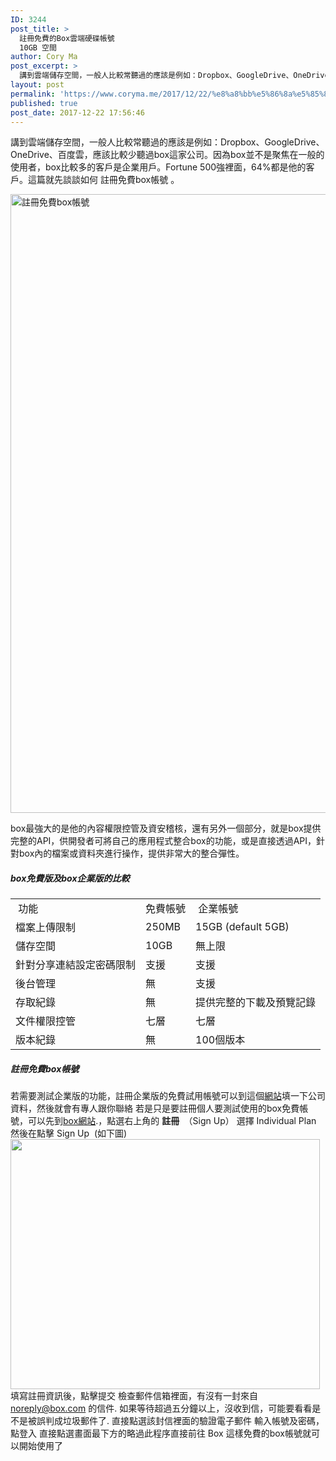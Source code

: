 ```yaml
---
ID: 3244
post_title: >
  註冊免費的Box雲端硬碟帳號
  10GB 空間
author: Cory Ma
post_excerpt: >
  講到雲端儲存空間，一般人比較常聽過的應該是例如：Dropbox、GoogleDrive、OneDrive、百度雲，應該比較少聽過box這家公司。因為box並不是聚焦在一般的使用者，box客戶多是企業用戶。
layout: post
permalink: 'https://www.coryma.me/2017/12/22/%e8%a8%bb%e5%86%8a%e5%85%8d%e8%b2%bbbox%e5%b8%b3%e8%99%9f-10gb-%e9%9b%b2%e7%ab%af%e7%a1%ac%e7%a2%9f/'
published: true
post_date: 2017-12-22 17:56:46
---
```

講到雲端儲存空間，一般人比較常聽過的應該是例如：Dropbox、GoogleDrive、OneDrive、百度雲，應該比較少聽過box這家公司。因為box並不是聚焦在一般的使用者，box比較多的客戶是企業用戶。Fortune 500強裡面，64%都是他的客戶。這篇就先談談如何 註冊免費box帳號 。
<div></div>
<div><img class="alignnone" src="https://cdn03.boxcdn.net/sites/default/files/styles/2880x990/public/2018-02/hero.png" alt="註冊免費box帳號" width="2880" height="990" /></div>
<div>

box最強大的是他的內容權限控管及資安稽核，還有另外一個部分，就是box提供完整的API，供開發者可將自己的應用程式整合box的功能，或是直接透過API，針對box內的檔案或資料夾進行操作，提供非常大的整合彈性。
<h5>box免費版及box企業版的比較</h5>
<table>
<tbody>
<tr>
<td> 功能</td>
<td>免費帳號</td>
<td> 企業帳號</td>
</tr>
<tr>
<td>
<div>檔案上傳限制</div></td>
<td>
<div>250MB</div></td>
<td>
<div>15GB (default 5GB)</div></td>
</tr>
<tr>
<td>
<div>儲存空間</div></td>
<td>
<div>10GB</div></td>
<td>
<div>無上限</div></td>
</tr>
<tr>
<td>
<div>針對分享連結設定密碼限制</div>
<div>
<div></div>
</div>
<div>
<div></div>
<div></div>
</div></td>
<td>支援</td>
<td>
<div>支援</div></td>
</tr>
<tr>
<td>
<div>後台管理</div></td>
<td>
<div>無</div></td>
<td>
<div>支援</div></td>
</tr>
<tr>
<td>
<div>存取紀錄</div></td>
<td>
<div>無</div></td>
<td>
<div>提供完整的下載及預覽記錄</div></td>
</tr>
<tr>
<td>
<div>文件權限控管</div></td>
<td>七層</td>
<td>
<div>七層</div></td>
</tr>
<tr>
<td>
<div>版本紀錄</div></td>
<td>
<div>無</div></td>
<td>
<div>100個版本</div></td>
</tr>
</tbody>
</table>
<h5>註冊免費box帳號</h5>
若需要測試企業版的功能，註冊企業版的免費試用帳號可以到這個<a href="https://www.ibm.com/analytics/tw/zh/partnerships/ibmandbox/starttrial.html">網站</a>填一下公司資料，然後就會有專人跟你聯絡
若是只是要註冊個人要測試使用的box免費帳號，可以先到<a href="https://www.box.com/home">box網站</a>.，點選右上角的 <strong>註冊 </strong> （Sign Up）
選擇 Individual Plan 然後在點擊 Sign Up  (如下圖)

<img class="alignnone size-portfolio wp-image-3268" src="http://www.coryma.me/wp-content/uploads/sites/3/2017/12/2018-04-23_02-18-52-495x400.png" alt="" width="495" height="400" />
填寫註冊資訊後，點擊提交
檢查郵件信箱裡面，有沒有一封來自 <a href="mailto:noreply@box.com">noreply@box.com</a> 的信件.
如果等待超過五分鐘以上，沒收到信，可能要看看是不是被誤判成垃圾郵件了.
直接點選該封信裡面的驗證電子郵件
輸入帳號及密碼，點登入
直接點選畫面最下方的略過此程序直接前往 Box
這樣免費的box帳號就可以開始使用了

</div>